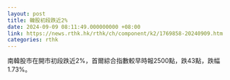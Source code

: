 ```yaml
---
layout: post
title: 韓股初段跌近2%
date: 2024-09-09 08:11:49.000000000 +08:00
link: https://news.rthk.hk/rthk/ch/component/k2/1769858-20240909.htm
categories: rthk
---
```


南韓股市在開市初段跌近2%，首爾綜合指數較早時報2500點，跌43點，跌幅1.73%。
